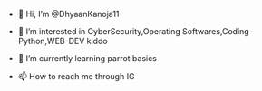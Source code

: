 - 👋 Hi, I’m @DhyaanKanoja11
- 👀 I’m interested in CyberSecurity,Operating Softwares,Coding-Python,WEB-DEV kiddo
- 🌱 I’m currently learning parrot basics

- 📫 How to reach me through IG

<!---
DhyaanKanoja11/DhyaanKanoja11 is a ✨ special ✨ repository because its `README.md` (this file) appears on your GitHub profile.
You can click the Preview link to take a look at your changes.
--->
